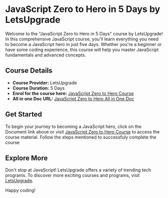 # JavaScript Zero to Hero in 5 Days by LetsUpgrade

Welcome to the "JavaScript Zero to Hero in 5 Days" course by LetsUpgrade! In this comprehensive JavaScript course, you'll learn everything you need to become a JavaScript hero in just five days. Whether you're a beginner or have some coding experience, this course will help you master JavaScript fundamentals and advanced concepts.

## Course Details

- **Course Provider:** LetsUpgrade
- **Course Duration:** 5 Days
- **Enrol for the course here:** [JavaScript Zero to Hero Course](https://luc.to/jssep23onelinkd1)
- **All in one Doc URL:** [JavaScript Zero to Hero All in One Doc](https://letsupgrade.notion.site/JavaScript-Zero-to-Hero-in-5-Days-d9954bc517794fe5b491645d39565d4a?pvs=4)

## Get Started

To begin your journey to becoming a JavaScript hero, click on the Document link above or visit [JavaScript Zero to Hero Course](https://letsupgrade.notion.site/JavaScript-Zero-to-Hero-in-5-Days-d9954bc517794fe5b491645d39565d4a?pvs=4) to access the course material. Follow the steps mentioned to successfuly complete the course

## Explore More

Don't stop at JavaScript! LetsUpgrade offers a variety of trending tech programs. To discover more exciting courses and programs, visit [LetsUpgrade](https://letsupgrade.in).

Happy coding!

